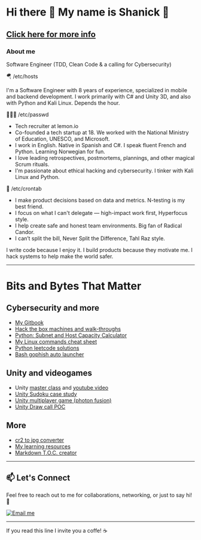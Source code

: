 # Hi there 👋 My name is Shanick 🚀 

## [Click here for more info](https://linktr.ee/shanick)

### About me 

Software Engineer (TDD, Clean Code & a calling for Cybersecurity)

🪂 /etc/hosts

I'm a Software Engineer with 8 years of experience, specialized in mobile and backend development.
I work primarily with C# and Unity 3D, and also with Python and Kali Linux. Depends the hour.

🧑🏼‍💻 /etc/passwd
- Tech recruiter at lemon.io
- Co-founded a tech startup at 18. We worked with the National Ministry of Education, UNESCO, and Microsoft.
- I work in English. Native in Spanish and C#. I speak fluent French and Python. Learning Norwegian for fun.
- I love leading retrospectives, postmortems, plannings, and other magical Scrum rituals.
- I'm passionate about ethical hacking and cybersecurity. I tinker with Kali Linux and Python.

🏁 /etc/crontab
+ I make product decisions based on data and metrics. N-testing is my best friend.
+ I focus on what I can't delegate — high-impact work first, Hyperfocus style.
+ I help create safe and honest team environments. Big fan of Radical Candor.
+ I can’t split the bill, Never Split the Difference, Tahl Raz style.

I write code because I enjoy it. I build products because they motivate me. I hack systems to help make the world safer.

---

# Bits and Bytes That Matter

## Cybersecurity and more
- [My Gitbook](https://shanicks-organization.gitbook.io/hello-sudo)
- [Hack the box machines and walk-throughs](https://github.com/shanickcuello/hack-the-box-machines)
- [Python: Subnet and Host Capacity Calculator](https://gist.github.com/shanickcuello/ad6728f04bcc7bc4785d921ba8d345b7)
- [My Linux commands cheat sheet](https://github.com/shanickcuello/linux-commands-cheat-sheet)
- [Python leetcode solutions](https://github.com/shanickcuello/LeetCodeSolutions)
- [Bash gophish auto launcher](https://github.com/shanickcuello/gophish-autolauncher)
  

## Unity and videogames
- Unity [master class](https://github.com/shanickcuello/taller-unity-mouredev) and [youtube video](https://www.youtube.com/watch?v=9Jn8pQ9fKYA)
- [Unity Sudoku case study](https://github.com/shanickcuello/sudoku-homa-case-study)
- [Unity multiplayer game (photon fusion)](https://github.com/shanickcuello/Vidar)
- [Unity Draw call POC](https://github.com/shanickcuello/unity-drawcall-test)

## More
- [cr2 to jpg converter](https://github.com/shanickcuello/cr2-to-jpg-converter)
- [My learning resources](https://github.com/shanickcuello/learning-resources)
- [Markdown T.O.C. creator](https://github.com/shanickcuello/markdown-toc-creator)

---

## 📫 Let's Connect

Feel free to reach out to me for collaborations, networking, or just to say hi! 👋

[![Email me](https://img.shields.io/badge/Email%20me-0078D4?style=for-the-badge&logo=microsoft-outlook&logoColor=white)](mailto:shanickgauthier@gmail.com)

---

If you read this line I invite you a coffe! ☕
